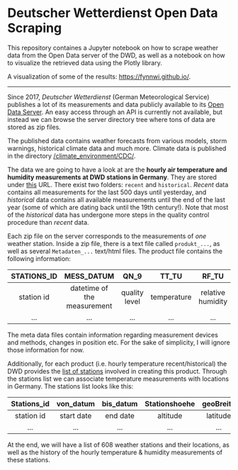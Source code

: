 # Deutscher Wetterdienst Open Data Scraping

This repository containes a Jupyter notebook on how to scrape weather data from the Open Data server of the DWD, as well as a notebook on how to visualize the retrieved data using the Plotly library.

A visualization of some of the results: <a href="https://fynnwi.github.io/" target="blank">https://fynnwi.github.io/</a>.

---
Since 2017, _Deutscher Wetterdienst_ (German Meteorological Service) publishes a lot of its measurements and data publicly available to its [Open Data Server](https://opendata.dwd.de/). An easy access through an API is currently not available, but instead we can browse the server directory tree where tons of data are stored as zip files.

The published data contains weather forecasts from various models, storm warnings, historical climate data and much more. Climate data is published in the directory [/climate_environment/CDC/](https://opendata.dwd.de/climate_environment/CDC/).

The data we are going to have a look at are the **hourly air temperature and humidity measurements at DWD stations in Germany**. They are stored under [this](https://opendata.dwd.de/climate_environment/CDC/observations_germany/climate/hourly/air_temperature/) URL. There exist two folders: `recent` and `historical`. _Recent_ data contains all measurements for the last 500 days until yesterday, and _historical_ data contains all available measurements until the end of the last year (some of which are dating back until the 19th century!). Note that most of the _historical_ data has undergone more steps in the quality control procedure than _recent_ data.

Each zip file on the server corresponds to the measurements of _one_ weather station. Inside a zip file, there is a text file called `produkt_...`, as well as several `Metadaten_...` text/html files. The product file contains the following information:

STATIONS_ID | MESS_DATUM | QN_9 | TT_TU | RF_TU
:---:|:---:|:---:|:---:|:---:
station id | datetime of the measurement | quality level | temperature | relative humidity
... | ... | ... | ... | ...

The meta data files contain information regarding measurement devices and methods, changes in position etc. For the sake of simplicity, I will ignore those information for now.

Additionally, for each product (i.e. hourly temperature recent/historical) the DWD provides the [list of stations](https://opendata.dwd.de/climate_environment/CDC/observations_germany/climate/hourly/air_temperature/recent/TU_Stundenwerte_Beschreibung_Stationen.txt)
involved in creating this product. Through the stations list we can associate temperature measurements with locations in Germany.
The stations list looks like this:

Stations_id | von_datum | bis_datum | Stationshoehe | geoBreite | geoLaenge | Stationsname | Bundesland
:---:|:---:|:---:|:---:|:---:|:---:|:---:|:---:
station id | start date | end date | altitude | latitude | longitude | station name | state
... | ... | ... | ... | ... | ... | ... | ...

At the end, we will have a list of 608 weather stations and their locations, as well as the history of the hourly temperature & humidity measurements of these stations.